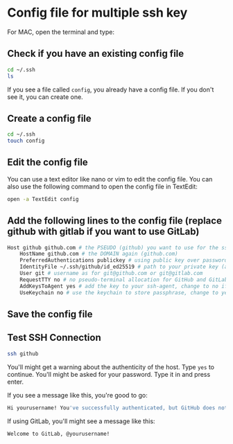 # Config file for multiple ssh key

For MAC, open the terminal and type:

## Check if you have an existing config file

```bash
cd ~/.ssh
ls
```

If you see a file called `config`, you already have a config file. If you don't see it, you can create one.

## Create a config file

```bash
cd ~/.ssh
touch config
```

## Edit the config file

You can use a text editor like nano or vim to edit the config file. You can also use the following command to open the config file in
TextEdit:

```bash
open -a TextEdit config
```

## Add the following lines to the config file (replace github with gitlab if you want to use GitLab)

```bash
Host github github.com # the PSEUDO (github) you want to use for the ssh connection then the DOMAIN (github.com) called
    HostName github.com # the DOMAIN again (github.com)
    PreferredAuthentications publickey # using public key over password,
    IdentityFile ~/.ssh/github/id_ed25519 # path to your private key (as explain in the other tutorial)
    User git # username as for git@github.com or git@gitlab.com
    RequestTTY no # no pseudo-terminal allocation for GitHub and GitLab, otherwise you will get an allocation error
    AddKeysToAgent yes # add the key to your ssh-agent, change to no if you don't want to add the key to your ssh-agent
    UseKeychain no # use the keychain to store passphrase, change to yes if you want to use the keychain
```

## Save the config file

## Test SSH Connection

```bash
ssh github
```

You'll might get a warning about the authenticity of the host. Type `yes` to continue. You'll might be asked for your password. Type it in
and press enter.

If you see a message like this, you're good to go:

```bash
Hi yourusername! You've successfully authenticated, but GitHub does not provide shell access.
```

If using GitLab, you'll might see a message like this:

```bash
Welcome to GitLab, @yourusername!
```
